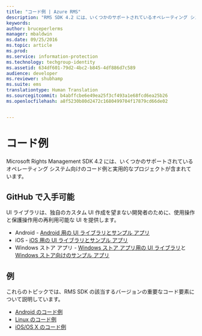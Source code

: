 ```yaml
---
title: "コード例 | Azure RMS"
description: "RMS SDK 4.2 には、いくつかのサポートされているオペレーティング システム向けのコード例と実用的なプロジェクトが含まれています。"
keywords: 
author: bruceperlerms
manager: mbaldwin
ms.date: 09/25/2016
ms.topic: article
ms.prod: 
ms.service: information-protection
ms.technology: techgroup-identity
ms.assetid: 634df601-79d2-4bc2-b845-4df886d7c589
audience: developer
ms.reviewer: shubhamp
ms.suite: ems
translationtype: Human Translation
ms.sourcegitcommit: b4abffcbe6e49ea25f3cf493a1e68fcd6ea25b26
ms.openlocfilehash: a8f5230b80d2472c1680499704f17879cd66de02


---
```


# コード例

Microsoft Rights Management SDK 4.2 には、いくつかのサポートされているオペレーティング システム向けのコード例と実用的なプロジェクトが含まれています。

## GitHub で入手可能 ##
UI ライブラリは、独自のカスタム UI 作成を望まない開発者のために、使用操作と保護操作用の再利用可能な UI を提供します。

- Android - [Android 用の UI ライブラリとサンプル アプリ](https://github.com/AzureAD/rms-sdk-ui-for-android)
- iOS - [iOS 用の UI ライブラリとサンプル アプリ](https://github.com/AzureAD/rms-sdk-ui-for-ios)
- Windows ストア アプリ - [Windows ストア アプリ用の UI ライブラリ](https://github.com/AzureAD/rms-sdk-ui-for-windowsstore)と [Windows ストア向けのサンプル アプリ](https://github.com/AzureADSamples/rms-samples-for-windowsstore)

## 例 ##
これらのトピックでは、RMS SDK の該当するバージョンの重要なコード要素について説明しています。
- [Android のコード例](android-code.md)
- [Linux のコード例](linux-c-code-examples.md)
- [iOS/OS X のコード例](ios-os-x-code-examples.md)


 

 

 



<!--HONumber=Sep16_HO5-->


